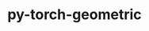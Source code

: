 ---
title: "py-torch-geometric"
layout: cache
categories: [package, develop-2024-12-15]
meta: {"versions": ["2.5.3"], "compilers": ["gcc@=13.2.0"], "oss": ["ubuntu24.04"], "platforms": ["linux"], "targets": ["aarch64", "x86_64_v3"], "stacks": ["ml-linux-aarch64-cpu", "ml-linux-aarch64-cuda", "ml-linux-x86_64-cpu", "ml-linux-x86_64-cuda", "root"], "num_specs": 4, "num_specs_by_stack": {"root": 4, "ml-linux-aarch64-cuda": 1, "ml-linux-aarch64-cpu": 1, "ml-linux-x86_64-cuda": 1, "ml-linux-x86_64-cpu": 1}}
spec_details: [{"hash": "l4avdxxlt4zdmyno75uvfpupurris5p4", "compiler": "gcc@=13.2.0", "versions": ["2.5.3"], "os": "ubuntu24.04", "platform": "linux", "target": "aarch64", "variants": ["build_system=python_pip"], "stacks": ["root", "ml-linux-aarch64-cuda"], "size": "-", "tarball": "https://binaries.spack.io/develop-2024-12-15/build_cache/linux-ubuntu24.04-aarch64/gcc-13.2.0/py-torch-geometric-2.5.3/linux-ubuntu24.04-aarch64-gcc-13.2.0-py-torch-geometric-2.5.3-l4avdxxlt4zdmyno75uvfpupurris5p4.spack"}, {"hash": "vfl3tk6v4bulqhe44f73cod3lospeimt", "compiler": "gcc@=13.2.0", "versions": ["2.5.3"], "os": "ubuntu24.04", "platform": "linux", "target": "aarch64", "variants": ["build_system=python_pip"], "stacks": ["root", "ml-linux-aarch64-cpu"], "size": "-", "tarball": "https://binaries.spack.io/develop-2024-12-15/build_cache/linux-ubuntu24.04-aarch64/gcc-13.2.0/py-torch-geometric-2.5.3/linux-ubuntu24.04-aarch64-gcc-13.2.0-py-torch-geometric-2.5.3-vfl3tk6v4bulqhe44f73cod3lospeimt.spack"}, {"hash": "7zkbt74sx4rjlirn3bykhd6tgapmfgw6", "compiler": "gcc@=13.2.0", "versions": ["2.5.3"], "os": "ubuntu24.04", "platform": "linux", "target": "x86_64_v3", "variants": ["build_system=python_pip"], "stacks": ["ml-linux-x86_64-cuda", "root"], "size": "-", "tarball": "https://binaries.spack.io/develop-2024-12-15/build_cache/linux-ubuntu24.04-x86_64_v3/gcc-13.2.0/py-torch-geometric-2.5.3/linux-ubuntu24.04-x86_64_v3-gcc-13.2.0-py-torch-geometric-2.5.3-7zkbt74sx4rjlirn3bykhd6tgapmfgw6.spack"}, {"hash": "cuvq4kra7oulcsdfxvwb72tvlj3o4z4a", "compiler": "gcc@=13.2.0", "versions": ["2.5.3"], "os": "ubuntu24.04", "platform": "linux", "target": "x86_64_v3", "variants": ["build_system=python_pip"], "stacks": ["ml-linux-x86_64-cpu", "root"], "size": "-", "tarball": "https://binaries.spack.io/develop-2024-12-15/build_cache/linux-ubuntu24.04-x86_64_v3/gcc-13.2.0/py-torch-geometric-2.5.3/linux-ubuntu24.04-x86_64_v3-gcc-13.2.0-py-torch-geometric-2.5.3-cuvq4kra7oulcsdfxvwb72tvlj3o4z4a.spack"}]
---